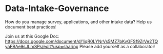 # Data-Intake-Governance
How do you manage survey, applications, and other intake data?  Help us document best practices!

Join us at this Google Doc:  https://docs.google.com/document/d/1iqR0LYNrVs5MZ7bKvGFSf9ZrVe2TQyaFBAe9sJLmSPs/edit?usp=sharing
Please add yourself as a collaborator!
